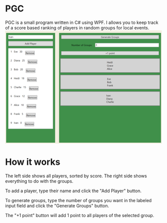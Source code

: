 # PGC

PGC is a small program written in C# using WPF.
I allows you to keep track of a score based ranking of players in random groups for local events. 
![screenshot](docs/Screenshot1.png)

# How it works

The left side shows all players, sorted by score. 
The right side shows everything to do with the groups.

To add a player, type their name and click the "Add Player" button.

To generate groups, type the number of groups you want in the labeled input field and click the "Generate Groups" button.

The "+1 point" button will add 1 point to all players of the selected group.
